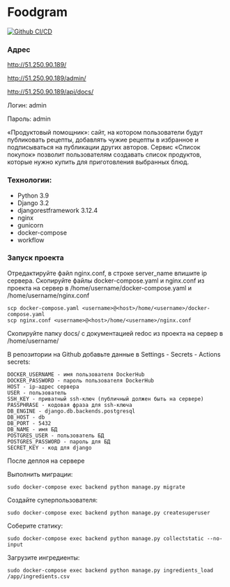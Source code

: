# Foodgram
[![Github CI/CD](https://github.com/lllleeenna/foodgram-project-react/actions/workflows/foodgram_workflow.yaml/badge.svg)](https://github.com/lllleeenna/foodgram-project-react/actions)

### Адрес
http://51.250.90.189/

http://51.250.90.189/admin/

http://51.250.90.189/api/docs/

Логин: admin

Пароль: admin

«Продуктовый помощник»: сайт, на котором пользователи будут публиковать 
рецепты, добавлять чужие рецепты в избранное и подписываться на публикации 
других авторов. 
Сервис «Список покупок» позволит пользователям создавать список продуктов, 
которые нужно купить для приготовления выбранных блюд. 

### Технологии:
- Python 3.9
- Django 3.2
- djangorestframework 3.12.4
- nginx
- gunicorn
- docker-compose
- workflow

### Запуск проекта
Отредактируйте файл nginx.conf, в строке server_name впишите ip сервера.
Скопируйте файлы docker-compose.yaml и nginx.conf из проекта на сервер в 
/home/username/docker-compose.yaml и /home/username/nginx.conf
```
scp docker-compose.yaml <username>@<host>/home/<username>/docker-compose.yaml
scp nginx.conf <username>@<host>/home/<username>/nginx.conf
```
Скопируйте папку docs/ с документацией redoc из проекта на сервер в /home/username/

В репозитории на Github добавьте данные в Settings - Secrets - Actions secrets:
```
DOCKER_USERNAME - имя пользователя DockerHub
DOCKER_PASSWORD - пароль пользователя DockerHub
HOST - ip-адрес сервера
USER - пользователь
SSH_KEY - приватный ssh-ключ (публичный должен быть на сервере)
PASSPHRASE - кодовая фраза для ssh-ключа
DB_ENGINE - django.db.backends.postgresql
DB_HOST - db
DB_PORT - 5432
DB_NAME - имя БД
POSTGRES_USER - пользователь БД
POSTGRES_PASSWORD - пароль для БД
SECRET_KEY - код для django
```
После деплоя на сервере

Выполнить миграции:
```
sudo docker-compose exec backend python manage.py migrate
```
Создайте суперпользователя:
```
sudo docker-compose exec backend python manage.py createsuperuser
```
Соберите статику:
```
sudo docker-compose exec backend python manage.py collectstatic --no-input
```
Загрузите ингредиенты:
```
sudo docker-compose exec backend python manage.py ingredients_load /app/ingredients.csv
```

